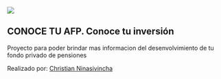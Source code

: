 
![](https://pandao.github.io/editor.md/images/logos/editormd-logo-180x180.png)

## **CONOCE TU AFP. Conoce tu inversión**

Proyecto para poder brindar mas informacion del desenvolvimiento de tu fondo privado de pensiones

Realizado por: [Christian Ninasivincha](http://www.linkedin.com/in/ninasivincha "Christian Ninasivincha")
